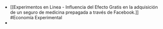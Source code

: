 - [[Experimentos  en Linea - Influencia del Efecto Gratis en la adquisición de un seguro de medicina prepagada a través de Facebook.]] #Economía Experimental
-